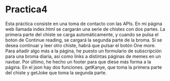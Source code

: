 # Practica4

Esta práctica consiste en una toma de contacto con las APIs. En mi página web llamada index.html se cargarán una serie de chistes con dos partes. La primera parte del chiste se carga automáticamente, y cuando se pulsa el boton de Continue reading, se cargará la segunda parte de la broma. Si se desea continuar y leer otro chiste, habrá que pulsar el botón One more. Para añadir algo más a la página, he puesto un formulario de subscripción para una broma diaria, así como links a distintas páginas de memes en un navbar. Por último, he hecho un footer para que diese más forma a la página. En el json hay dos funciones. getKanye, que toma la primera parte del chiste y getJoke que toma la segunda parte.

